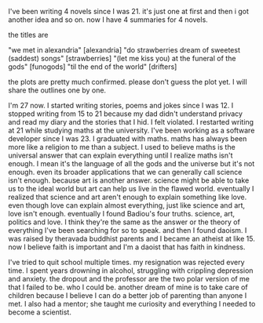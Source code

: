 I've been writing 4 novels since I was 21. it's just one at first and then i got another idea and so on. now I have 4 summaries for 4 novels.

the titles are

"we met in alexandria" [alexandria]
"do strawberries dream of sweetest (saddest) songs" [strawberries]
"(let me kiss you) at the funeral of the gods" [funogods]
"til the end of the world" [drifters]

the plots are pretty much confirmed. please don't guess the plot yet. I will share the outlines one by one.

I'm 27 now. I started writing stories, poems and jokes since I was 12. I stopped writing from 15 to 21 because my dad didn't understand privacy and read my diary and the stories that I hid. I felt violated. I restarted writing at 21 while studying maths at the university. I've been working as a software developer since I was 23. I graduated with maths. maths has always been more like a religion to me than a subject. I used to believe maths is the universal answer that can explain everything until I realize maths isn't enough. I mean it's the language of all the gods and the universe but it's not enough. even its broader applications that we can generally call science isn't enough. because art is another answer. science might be able to take us to the ideal world but art can help us live in the flawed world. eventually I realized that science and art aren't enough to explain something like love. even though love can explain almost everything, just like science and art, love isn't enough. eventually I found Badiou's four truths. science, art, politics and love. I think they're the same as the answer or the theory of everything I've been searching for so to speak. and then I found daoism. I was raised by theravada buddhist parents and I became an atheist at like 15. now I believe faith is important and I'm a daoist that has faith in kindness.

I've tried to quit school multiple times. my resignation was rejected every time. I spent years drowning in alcohol, struggling with crippling depression and anxiety. the dropout and the professor are the two polar version of me that I failed to be. who I could be. another dream of mine is to take care of children because I believe I can do a better job of parenting than anyone I met. I also had a mentor; she taught me curiosity and everything I needed to become a scientist.
